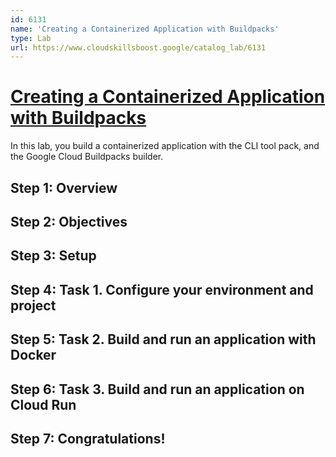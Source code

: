 ```yaml
---
id: 6131
name: 'Creating a Containerized Application with Buildpacks'
type: Lab
url: https://www.cloudskillsboost.google/catalog_lab/6131
---
```


# [Creating a Containerized Application with Buildpacks](https://www.cloudskillsboost.google/catalog_lab/6131)

In this lab, you build a containerized application with the CLI tool pack, and the Google Cloud Buildpacks builder.

## Step 1: Overview

## Step 2: Objectives

## Step 3: Setup

## Step 4: Task 1. Configure your environment and project

## Step 5: Task 2. Build and run an application with Docker

## Step 6: Task 3. Build and run an application on Cloud Run

## Step 7: Congratulations!
